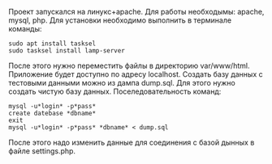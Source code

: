 Проект запускался на линукс+apache. Для работы необходымы: apache, mysql, php. 
Для установки необходимо выполнить в терминале команды:

```
sudo apt install tasksel
sudo tasksel install lamp-server
```

После этого нужно переместить файлы в директорию var/www/html. Приложение будет доступно по адресу localhost.
Создать базу данных с тестовыми данными можно из дампа dump.sql. Для этого нужно создать чистую базу данных. Поселедовательность команд:

```
mysql -u*login* -p*pass*
create datebase *dbname*
exit
mysql -u*login* -p*pass* *dbname* < dump.sql
```

После этого надо изменить данные для соединения с базой дынных в файле settings.php.

